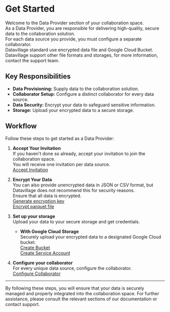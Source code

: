 # Get Started

Welcome to the Data Provider section of your collaboration space.  
As a Data Provider, you are responsible for delivering high-quality, secure data to the collaboration solution.  
For each data source you provide, you must configure a separate collaborator.  
Datavillage standard use encrypted data file and Google Cloud Bucket.  
Datavillage support other file formats and storages, for more information, contact the support team.

## Key Responsibilities

- **Data Provisioning:** Supply data to the collaboration solution.
- **Collaborator Setup:** Configure a distinct collaborator for every data source.
- **Data Security:** Encrypt your data to safeguard sensitive information.
- **Storage:** Upload your encrypted data to a secure storage.

## Workflow

Follow these steps to get started as a Data Provider:

1. **Accept Your Invitation**  
   If you haven't done so already, accept your invitation to join the collaboration space.  
   You will receive one invitation per data source.  
   [Accept Invitation](/docs/user-manual/data-provider/accept-invitation)

2. **Encrypt Your Data**  
   You can also provide unencrypted data in JSON or CSV format, but Datavillage does not recommend this for security reasons.    
   Ensure that all data is encrypted.  
   [Generate encryption key](/docs/user-manual/data-provider/encryption/create-encryption-key)  
   [Encrypt parquet file](/docs/user-manual/data-provider/encryption/encrypt-parquet-file)  

3. **Set up your storage**  
   Upload your data to your secure storage and get credentials.  
   - **With Google Cloud Storage**  
      Securely upload your encrypted data to a designated Google Cloud bucket.  
      [Create Bucket](/docs/user-manual/data-provider/google-cloud-storage/create-bucket)  
      [Create Service Account](/docs/user-manual/data-provider/google-cloud-storage/create-service-account)  

4. **Configure your collaborator**  
   For every unique data source, configure the collaborator.  
   [Configure Collaborator](/docs/user-manual/data-provider/configure-collaborator/configure-data-source)  

---

By following these steps, you will ensure that your data is securely managed and properly integrated into the collaboration space. For further assistance, please consult the relevant sections of our documentation or contact support.
